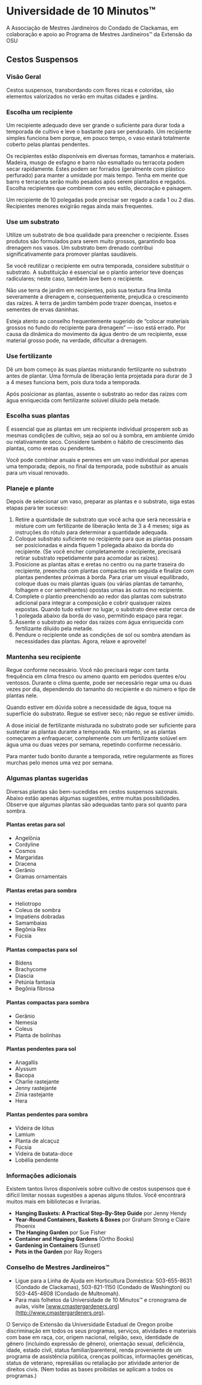 # Universidade de 10 Minutos™  
A Associação de Mestres Jardineiros do Condado de Clackamas, em colaboração e apoio ao Programa de Mestres Jardineiros™ da Extensão da OSU  

## Cestos Suspensos  

### Visão Geral  
Cestos suspensos, transbordando com flores ricas e coloridas, são elementos valorizados no verão em muitas cidades e jardins.  

### Escolha um recipiente  
Um recipiente adequado deve ser grande o suficiente para durar toda a temporada de cultivo e leve o bastante para ser pendurado. Um recipiente simples funciona bem porque, em pouco tempo, o vaso estará totalmente coberto pelas plantas pendentes.  

Os recipientes estão disponíveis em diversas formas, tamanhos e materiais. Madeira, musgo de esfagno e barro não esmaltado ou terracota podem secar rapidamente. Estes podem ser forrados (geralmente com plástico perfurado) para manter a umidade por mais tempo. Tenha em mente que barro e terracota serão muito pesados após serem plantados e regados. Escolha recipientes que combinem com seu estilo, decoração e paisagem.  

Um recipiente de 10 polegadas pode precisar ser regado a cada 1 ou 2 dias. Recipientes menores exigirão regas ainda mais frequentes.  

### Use um substrato  
Utilize um substrato de boa qualidade para preencher o recipiente. Esses produtos são formulados para serem muito grossos, garantindo boa drenagem nos vasos. Um substrato bem drenado contribui significativamente para promover plantas saudáveis.  

Se você reutilizar o recipiente em outra temporada, considere substituir o substrato. A substituição é essencial se o plantio anterior teve doenças radiculares; neste caso, também lave bem o recipiente.  

Não use terra de jardim em recipientes, pois sua textura fina limita severamente a drenagem e, consequentemente, prejudica o crescimento das raízes. A terra de jardim também pode trazer doenças, insetos e sementes de ervas daninhas.  

Esteja atento ao conselho frequentemente sugerido de “colocar materiais grossos no fundo do recipiente para drenagem” — isso está errado. Por causa da dinâmica do movimento da água dentro de um recipiente, esse material grosso pode, na verdade, dificultar a drenagem.  

### Use fertilizante  
Dê um bom começo às suas plantas misturando fertilizante no substrato antes de plantar. Uma fórmula de liberação lenta projetada para durar de 3 a 4 meses funciona bem, pois dura toda a temporada.  

Após posicionar as plantas, assente o substrato ao redor das raízes com água enriquecida com fertilizante solúvel diluído pela metade.  

### Escolha suas plantas  
É essencial que as plantas em um recipiente individual prosperem sob as mesmas condições de cultivo, seja ao sol ou à sombra, em ambiente úmido ou relativamente seco. Considere também o hábito de crescimento das plantas, como eretas ou pendentes.  

Você pode combinar anuais e perenes em um vaso individual por apenas uma temporada; depois, no final da temporada, pode substituir as anuais para um visual renovado.  

### Planeje e plante  
Depois de selecionar um vaso, preparar as plantas e o substrato, siga estas etapas para ter sucesso:  
1. Retire a quantidade de substrato que você acha que será necessária e misture com um fertilizante de liberação lenta de 3 a 4 meses; siga as instruções do rótulo para determinar a quantidade adequada.  
2. Coloque substrato suficiente no recipiente para que as plantas possam ser posicionadas e ainda fiquem 1 polegada abaixo da borda do recipiente. (Se você encher completamente o recipiente, precisará retirar substrato repetidamente para acomodar as raízes).  
3. Posicione as plantas altas e eretas no centro ou na parte traseira do recipiente, preencha com plantas compactas em seguida e finalize com plantas pendentes próximas à borda. Para criar um visual equilibrado, coloque duas ou mais plantas iguais (ou várias plantas de tamanho, folhagem e cor semelhantes) opostas umas às outras no recipiente.  
4. Complete o plantio preenchendo ao redor das plantas com substrato adicional para integrar a composição e cobrir quaisquer raízes expostas. Quando tudo estiver no lugar, o substrato deve estar cerca de 1 polegada abaixo da borda do vaso, permitindo espaço para regar.  
5. Assente o substrato ao redor das raízes com água enriquecida com fertilizante diluído pela metade.  
6. Pendure o recipiente onde as condições de sol ou sombra atendam às necessidades das plantas. Agora, relaxe e aproveite!  

### Mantenha seu recipiente  
Regue conforme necessário. Você não precisará regar com tanta frequência em clima fresco ou ameno quanto em períodos quentes e/ou ventosos. Durante o clima quente, pode ser necessário regar uma ou duas vezes por dia, dependendo do tamanho do recipiente e do número e tipo de plantas nele.  

Quando estiver em dúvida sobre a necessidade de água, toque na superfície do substrato. Regue se estiver seco; não regue se estiver úmido.  

A dose inicial de fertilizante misturada no substrato pode ser suficiente para sustentar as plantas durante a temporada. No entanto, se as plantas começarem a enfraquecer, complemente com um fertilizante solúvel em água uma ou duas vezes por semana, repetindo conforme necessário.  

Para manter tudo bonito durante a temporada, retire regularmente as flores murchas pelo menos uma vez por semana.  

### Algumas plantas sugeridas  
Diversas plantas são bem-sucedidas em cestos suspensos sazonais. Abaixo estão apenas algumas sugestões, entre muitas possibilidades. Observe que algumas plantas são adequadas tanto para sol quanto para sombra.  

#### Plantas eretas para sol  
- Angelônia  
- Cordyline  
- Cosmos  
- Margaridas  
- Dracena  
- Gerânio  
- Gramas ornamentais  

#### Plantas eretas para sombra  
- Heliotropo  
- Coleus de sombra  
- Impatiens dobradas  
- Samambaias  
- Begônia Rex  
- Fúcsia  

#### Plantas compactas para sol  
- Bidens  
- Brachycome  
- Diascia  
- Petúnia fantasia  
- Begônia fibrosa  

#### Plantas compactas para sombra  
- Gerânio  
- Nemesia  
- Coleus  
- Planta de bolinhas  

#### Plantas pendentes para sol  
- Anagallis  
- Alyssum  
- Bacopa  
- Charlie rastejante  
- Jenny rastejante  
- Zínia rastejante  
- Hera  

#### Plantas pendentes para sombra  
- Videira de lótus  
- Lamium  
- Planta de alcaçuz  
- Fúcsia  
- Videira de batata-doce  
- Lobélia pendente  

### Informações adicionais  
Existem tantos livros disponíveis sobre cultivo de cestos suspensos que é difícil limitar nossas sugestões a apenas alguns títulos. Você encontrará muitos mais em bibliotecas e livrarias.  
- **Hanging Baskets: A Practical Step-By-Step Guide** por Jenny Hendy  
- **Year-Round Containers, Baskets & Boxes** por Graham Strong e Claire Phoenix  
- **The Hanging Garden** por Sue Fisher  
- **Container and Hanging Gardens** (Ortho Books)  
- **Gardening in Containers** (Sunset)  
- **Pots in the Garden** por Ray Rogers  

### Conselho de Mestres Jardineiros™  
- Ligue para a Linha de Ajuda em Horticultura Doméstica: 503-655-8631 (Condado de Clackamas), 503-821-1150 (Condado de Washington) ou 503-445-4608 (Condado de Multnomah).  
- Para mais folhetos da Universidade de 10 Minutos™ e cronograma de aulas, visite [www.cmastergardeners.org](http://www.cmastergardeners.org).  

O Serviço de Extensão da Universidade Estadual de Oregon proíbe discriminação em todos os seus programas, serviços, atividades e materiais com base em raça, cor, origem nacional, religião, sexo, identidade de gênero (incluindo expressão de gênero), orientação sexual, deficiência, idade, estado civil, status familiar/parenteral, renda proveniente de um programa de assistência pública, crenças políticas, informações genéticas, status de veterano, represálias ou retaliação por atividade anterior de direitos civis. (Nem todas as bases proibidas se aplicam a todos os programas.)
